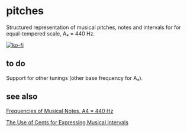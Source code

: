 # pitches
Structured representation of musical pitches, notes and intervals
for for equal-tempered scale, A₄ = 440 Hz.

[![ko-fi](https://ko-fi.com/img/githubbutton_sm.svg)](https://ko-fi.com/O5O31JYZ4)

## to do
Support for other tunings (other base frequency for A₄).

## see also
[Frequencies of Musical Notes, A4 = 440 Hz](https://pages.mtu.edu/~suits/notefreqs.html)

[The Use of Cents for Expressing Musical Intervals](http://hyperphysics.gsu.edu/hbase/Music/cents.html)
